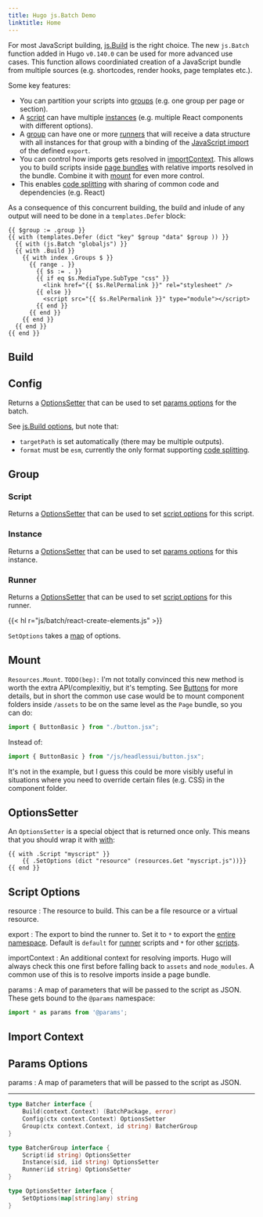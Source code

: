 ```yaml
---
title: Hugo js.Batch Demo
linktitle: Home
---
```


For most JavaScript building, [js.Build](https://gohugo.io/hugo-pipes/js/) is the right choice. The new `js.Batch` function added in Hugo `v0.140.0` can be used for more  advanced use cases. This function allows coordiniated creation of a JavaScript bundle from multiple sources (e.g. shortcodes, render hooks, page templates etc.).

Some key features:

* You can partition your scripts into [groups](#group) (e.g. one group per page or section).
* A [script] can have multiple [instances](#instance) (e.g. multiple React components with different options).
* A [group] can have one or more [runners](#runner) that will receive a data structure with all instances for that group with a binding of the [JavaScript import] of the defined `export`.
* You can control how imports gets resolved in [importContext](#importContext). This allows you to build scripts inside [page bundles] with relative imports resolved in the bundle. Combine it with [mount](#mount) for even more control.
* This enables [code splitting] with sharing of common code and dependencies (e.g. React)

As a consequence of this concurrent building, the build and inlude of any output will need to be done in a `templates.Defer` block:

```go-html-template
{{ $group := .group }}
{{ with (templates.Defer (dict "key" $group "data" $group )) }}
  {{ with (js.Batch "globaljs") }}
  {{ with .Build }}
    {{ with index .Groups $ }}
      {{ range . }}
        {{ $s := . }}
        {{ if eq $s.MediaType.SubType "css" }}
          <link href="{{ $s.RelPermalink }}" rel="stylesheet" />
        {{ else }}
          <script src="{{ $s.RelPermalink }}" type="module"></script>
        {{ end }}
      {{ end }}
    {{ end }}
  {{ end }}
{{ end }}

```

[config]: #config
[group]: #group
[script]: #script
[instance]: #instance
[script options]: #script-options
[params options]: #params-options
[with]: https://gohugo.io/functions/go-template/with/
[map]: https://gohugo.io/functions/collections/dictionary/
[OptionsSetter]: #optionssetter
[runner]: #runner
[code splitting]: https://esbuild.github.io/api/#splitting
[page bundles]: https://gohugo.io/content-management/page-bundles/
[JavaScript import]: https://developer.mozilla.org/en-US/docs/Web/JavaScript/Reference/Statements/import
[js.Build options]: https://gohugo.io/hugo-pipes/js/#options



## Build

## Config

Returns a [OptionsSetter] that can be used to set [params options] for the batch.

See [js.Build options], but note that:

* `targetPath` is set automatically (there may be multiple outputs).
* `format` must be `esm`, currently the only format supporting [code splitting].


## Group

### Script

Returns a [OptionsSetter] that can be used to set [script options] for this script.

### Instance

Returns a [OptionsSetter] that can be used to set [params options] for this instance.

### Runner

Returns a [OptionsSetter] that can be used to set [script options] for this runner.

{{< hl r="js/batch/react-create-elements.js" >}}



`SetOptions` takes a [map] of options.


## Mount

`Resources.Mount`. `TODO(bep):` I'm not totally convinced this new method is worth the extra API/complexitiy, but it's tempting. See [Buttons](/buttons/) for more details, but in short the common use case would be to mount component folders inside `/assets` to be on the same level as the `Page` bundle, so you can do:

```js
import { ButtonBasic } from "./button.jsx";
```

Instead of:

```js
import { ButtonBasic } from "/js/headlessui/button.jsx";
```

It's not in the example, but I guess this could be more visibly useful in situations where you need to override certain files (e.g. CSS) in the component folder.


## OptionsSetter

An `OptionsSetter` is a special object that is returned once only. This means that you should wrap it with [with]:

```go-html-template
{{ with .Script "myscript" }}
    {{ .SetOptions (dict "resource" (resources.Get "myscript.js"))}}
{{ end }}
```

## Script Options

resource
: The resource to build. This can be a file resource or a virtual resource.

export
: The export to bind the runner to. Set it to `*` to export the [entire namespace](https://developer.mozilla.org/en-US/docs/Web/JavaScript/Reference/Statements/import#namespace_import). Default is `default` for [runner] scripts and `*` for other [scripts](#script).

importContext
: An additional context for resolving imports. Hugo will always check this one first before falling back to `assets` and `node_modules`. A common use of this is to resolve imports inside a page bundle.

params
: A map of parameters that will be passed to the script as JSON. These gets bound to the `@params` namespace:
```js
import * as params from '@params';
```

## Import Context

## Params Options

params
: A map of parameters that will be passed to the script as JSON. 




----


```go
type Batcher interface {
	Build(context.Context) (BatchPackage, error)
	Config(ctx context.Context) OptionsSetter
	Group(ctx context.Context, id string) BatcherGroup
}

```

```go
type BatcherGroup interface {
	Script(id string) OptionsSetter
	Instance(sid, iid string) OptionsSetter
	Runner(id string) OptionsSetter
}
```

```go
type OptionsSetter interface {
	SetOptions(map[string]any) string
}
```